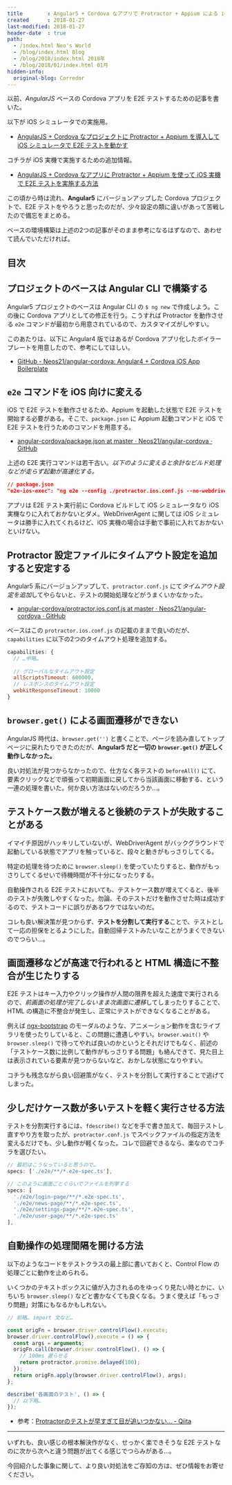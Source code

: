 ```yaml
---
title        : Angular5 + Cordova なアプリで Protractor + Appium による iOS シミュレータ・iOS 実機 E2E テストを実施する際の備忘
created      : 2018-01-27
last-modified: 2018-01-27
header-date  : true
path:
  - /index.html Neo's World
  - /blog/index.html Blog
  - /blog/2018/index.html 2018年
  - /blog/2018/01/index.html 01月
hidden-info:
  original-blog: Corredor
---
```


以前、*AngularJS* ベースの Cordova アプリを E2E テストするための記事を書いた。

以下が iOS シミュレータでの実施用。

- [AngularJS + Cordova なプロジェクトに Protractor + Appium を導入して iOS シミュレータで E2E テストを動かす](/blog/2017/07/29-01.html)

コチラが iOS 実機で実施するための追加情報。

- [AngularJS + Cordova なアプリに Protractor + Appium を使って iOS 実機で E2E テストを実施する方法](/blog/2017/07/31-01.html)

この頃から時は流れ、**Angular5** にバージョンアップした Cordova プロジェクトで、E2E テストをやろうと思ったのだが、少々設定の類に違いがあって苦戦したので備忘をまとめる。

ベースの環境構築は上述の2つの記事がそのまま参考になるはずなので、あわせて読んでいただければ。

## 目次

## プロジェクトのベースは Angular CLI で構築する

Angular5 プロジェクトのベースは Angular CLI の `$ ng new` で作成しよう。この後に Cordova アプリとしての修正を行う。こうすれば Protractor を動作させる `e2e` コマンドが最初から用意されているので、カスタマイズがしやすい。

このあたりは、以下に Angular4 版ではあるが Cordova アプリ化したボイラープレートを用意したので、参考にしてほしい。

- [GitHub - Neos21/angular-cordova: Angular4 + Cordova iOS App Boilerplate](https://github.com/Neos21/boilerplate-angular-cordova)

## `e2e` コマンドを iOS 向けに変える

iOS で E2E テストを動作させるため、Appium を起動した状態で E2E テストを開始する必要がある。そこで、`package.json` に Appium 起動コマンドと iOS で E2E テストを行うためのコマンドを用意する。

- [angular-cordova/package.json at master · Neos21/angular-cordova · GitHub](https://github.com/Neos21/boilerplate-angular-cordova/blob/master/package.json#L15-L16)

上述の E2E 実行コマンドは若干古い。*以下のように変えると余計なビルド処理などが走らず起動が高速化する。*

```json
// package.json
"e2e-ios-exec": "ng e2e --config ./protractor.ios.conf.js --no-webdriver-update --serve=false",
```

アプリは E2E テスト実行前に Cordova ビルドして iOS シミュレータなり iOS 実機なりに入れておかないとダメ。WebDriverAgent に関しては iOS シミュレータは勝手に入れてくれるけど、iOS 実機の場合は手動で事前に入れておかないといけない。

## Protractor 設定ファイルにタイムアウト設定を追加すると安定する

Angular5 系にバージョンアップして、`protractor.conf.js` にて*タイムアウト設定を追加*してやらないと、テストの開始処理などがうまくいかなかった。

- [angular-cordova/protractor.ios.conf.js at master · Neos21/angular-cordova · GitHub](https://github.com/Neos21/boilerplate-angular-cordova/blob/master/protractor.ios.conf.js)

ベースはこの `protractor.ios.conf.js` の記載のままで良いのだが、`capabilities` に以下の2つのタイムアウト処理を追加する。

```javascript
capabilities: {
  // …中略…
  
  // グローバルなタイムアウト設定
  allScriptsTimeout: 600000,
  // レスポンスのタイムアウト設定
  webkitResponseTimeout: 10000
}
```

## `browser.get()` による画面遷移ができない

AngularJS 時代は、`browser.get('')` と書くことで、ページを読み直してトップページに戻れたりできたのだが、**Angular5 だと一切の `browser.get()` が正しく動作しなかった。**

良い対処法が見つからなかったので、仕方なく各テストの `beforeAll()` にて、要素クリックなどで頑張って初期画面に戻してから当該画面に移動する、という一連の処理を書いた。何か良い方法はないのだろうか…。

## テストケース数が増えると後続のテストが失敗することがある

イマイチ原因がハッキリしていないが、WebDriverAgent がバックグラウンドで起動している状態でアプリを触っていると、段々と動きがもっさりしてくる。

特定の処理を待つために `browser.sleep()` を使っていたりすると、動作がもっさりしてくるせいで待機時間が不十分になったりする。

自動操作される E2E テストにおいても、テストケース数が増えてくると、後半のテストが失敗しやすくなった。勿論、そのテストだけを動作させた時は成功するので、テストコードに誤りがあるワケではないのだ。

コレも良い解決策が見つからず、**テストを分割して実行する**ことで、テストとして一応の担保をとるようにした。自動回帰テストみたいなことがうまくできないのでつらい…。

## 画面遷移などが高速で行われると HTML 構造に不整合が生じたりする

E2E テストはキー入力やクリック操作が人間の限界を超えた速度で実行されるので、*前画面の処理が完了しないまま次画面に遷移*してしまったりすることで、HTML の構造に不整合が発生し、正常にテストができなくなることがある。

例えば [ngx-bootstrap](https://valor-software.com/ngx-bootstrap/) のモーダルのような、アニメーション動作を含むライブラリを使ったりしていると、この問題に遭遇しやすい。`browser.wait()` や `browser.sleep()` で待ってやれば良いのかというとそれだけでもなく、前述の「テストケース数に比例して動作がもっさりする問題」も絡んできて、見た目上は表示されている要素が見つからないなど、おかしな状態になりやすい。

コチラも残念ながら良い回避策がなく、テストを分割して実行することで逃げてしまった。

## 少しだけケース数が多いテストを軽く実行させる方法

テストを分割実行するには、`fdescribe()` などを手で書き加えて、毎回テストし直すやり方を取ったが、`protractor.conf.js` でスペックファイルの指定方法を変えるだけでも、少し動作が軽くなった。コレで回避できるなら、楽なのでコチラを選びたい。

```javascript
// 最初はこうなっていると思うので…
specs: ['./e2e/**/*.e2e-spec.ts'],

// このように画面ごとぐらいでファイルを列挙する
specs: [
  './e2e/login-page/**/*.e2e-spec.ts',
  './e2e/news-page/**/*.e2e-spec.ts',
  './e2e/settings-page/**/*.e2e-spec.ts',
  './e2e/user-page/**/*.e2e-spec.ts'
],
```

## 自動操作の処理間隔を開ける方法

以下のようなコードをテストクラスの最上部に書いておくと、Control Flow の処理ごとに動作を止められる。

いくつかのテキストボックスに値が入力されるのをゆっくり見たい時とかに、いちいち `browser.sleep()` などと書かなくても良くなる。うまく使えば「もっさり問題」対策にもなるかもしれない。

```typescript
// 前略… import 文など…

const origFn = browser.driver.controlFlow().execute;
browser.driver.controlFlow().execute = () => {
  const args = arguments;
  origFn.call(browser.driver.controlFlow(), () => {
    // 100ms 遅らせる
    return protractor.promise.delayed(100);
  });
  return origFn.apply(browser.driver.controlFlow(), args);
};

describe('各画面のテスト', () => {
  // 以下略…
});
```

- 参考：[Protractorのテストが早すぎて目が追いつかない... - Qiita](https://qiita.com/akiko-pusu/items/1cc7081c480630d240d7)

---

いずれも、良い感じの根本解決作がなく、せっかく楽できそうな E2E テストなのに次から次へと違う問題が出てくる感じでつらみがある…。

今回紹介した事象に関して、より良い対処法をご存知の方は、ぜひ情報をお寄せください。
